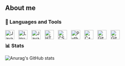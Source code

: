 ## About me



### 🧰 Languages and Tools

<img align="left" alt="Java" width="30px" style="padding-right:10px;" src="https://cdn.jsdelivr.net/gh/devicons/devicon/icons/java/java-original.svg"/>
<img align="left" alt="Linux" width="30px" style="padding-right:10px;" src="https://cdn.jsdelivr.net/gh/devicons/devicon/icons/linux/linux-original.svg" />
<img align="left" alt="JavaScript" width="30px" style="padding-right:10px;" src="https://cdn.jsdelivr.net/gh/devicons/devicon/icons/javascript/javascript-plain.svg" />
<img align="left" alt="HTML" width="30px" style="padding-right:10px;" src="https://cdn.jsdelivr.net/gh/devicons/devicon/icons/html5/html5-plain.svg" />
<img align="left" alt="CSS" width="30px" style="padding-right:10px;" src="https://cdn.jsdelivr.net/gh/devicons/devicon/icons/css3/css3-plain.svg" />
<img align="left" alt="Python" width="30px" style="padding-right:10px;" src="https://cdn.jsdelivr.net/gh/devicons/devicon/icons/python/python-plain.svg" />
<img align="left" alt="C++" width="30px" style="padding-right:10px;" src="https://cdn.jsdelivr.net/gh/devicons/devicon/icons/cplusplus/cplusplus-line.svg" />
<img align="left" alt="GitHub" width="30px" style="padding-right:10px;" src="https://cdn.jsdelivr.net/gh/devicons/devicon/icons/github/github-original.svg" />
<img align="left" alt="Git" width="30px" style="padding-right:10px;" src="https://cdn.jsdelivr.net/gh/devicons/devicon/icons/git/git-original.svg" />

<br />



### 📊 Stats

![Anurag's GitHub stats](https://github-readme-stats.vercel.app/api?username=Vlad-Crasnojon-Igor&show_icons=true&theme=gruvbox)

<br />

<!--
<details>
<summary>
  👋 About Me

I'm Vlad Crasnojon, a passionate second-year Computer Science student at Universitatea Ovidius din Constanța. My academic journey focuses on gaining a robust understanding of software development principles and practical application.
💻 Skills

My core programming expertise lies in:

    Languages: Java, Python, SQL, C, C++
    Concepts: Object-Oriented Programming, Data Structures, Algorithms, Database Management

I'm continuously expanding my technical toolkit and exploring new technologies to enhance my development capabilities.
🌱 Interests & Focus Areas

I am particularly interested in developing efficient and scalable solutions. My current focus areas include:

    Backend Development
    Frontend Development
    Database Design and Optimization
    Problem Solving

I enjoy transforming complex challenges into functional and elegant code.
🤝 Let's Connect!
I'm always open to learning, collaborating on interesting projects, and discussing new ideas. Feel free to explore my repositories to see my work or reach out to connect!
</summary>
-->
